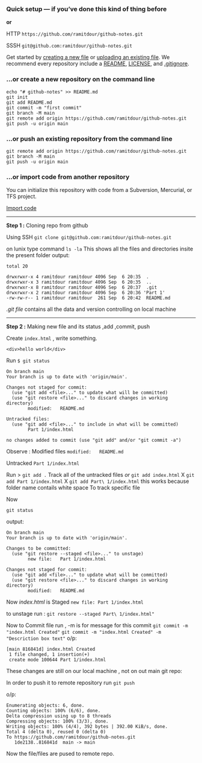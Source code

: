 
### **Quick setup**  — if you’ve done this kind of thing before

**or**

HTTP `https://github.com/ramitdour/github-notes.git`

SSSH `git@github.com:ramitdour/github-notes.git`

Get started by  [creating a new file](https://github.com/ramitdour/github-notes/new/main)  or  [uploading an existing file](https://github.com/ramitdour/github-notes/upload). We recommend every repository include a  [README](https://github.com/ramitdour/github-notes/new/main?readme=1),  [LICENSE](https://github.com/ramitdour/github-notes/new/main?filename=LICENSE.md), and  [.gitignore](https://github.com/ramitdour/github-notes/new/main?filename=.gitignore).

### …or create a new repository on the command line

    echo "# github-notes" >> README.md
    git init
    git add README.md
    git commit -m "first commit"
    git branch -M main
    git remote add origin https://github.com/ramitdour/github-notes.git
    git push -u origin main

### …or push an existing repository from the command line

    git remote add origin https://github.com/ramitdour/github-notes.git
    git branch -M main
    git push -u origin main

### …or import code from another repository

You can initialize this repository with code from a Subversion, Mercurial, or TFS project.

[Import code](https://github.com/ramitdour/github-notes/import)

-----------------------------------------------------------------------

**Step 1 :** Cloning repo from github

Using SSH 
`git clone git@github.com:ramitdour/github-notes.git`


 on lunix type command `ls -la`
    This shows all the files and directories insite the present folder
   output:
   
	total 20
    
    drwxrwxr-x 4 ramitdour ramitdour 4096 Sep  6 20:35  .
    drwxrwxr-x 3 ramitdour ramitdour 4096 Sep  6 20:35  ..
    drwxrwxr-x 8 ramitdour ramitdour 4096 Sep  6 20:37  .git
    drwxrwxr-x 2 ramitdour ramitdour 4096 Sep  6 20:36 'Part 1'
    -rw-rw-r-- 1 ramitdour ramitdour  261 Sep  6 20:42  README.md

*.git file* contains all the data and version controlling on local machine 



-----------------------------------------------------------------------

**Step 2 :** Making new file and its status ,add ,commit, push

  

Create `index.html` , write something.

 `<div>hello world</div>`

Run `$ git status`


    On branch main
    Your branch is up to date with 'origin/main'.
    
    Changes not staged for commit:
      (use "git add <file>..." to update what will be committed)
      (use "git restore <file>..." to discard changes in working directory)
            modified:   README.md
    
    Untracked files:
      (use "git add <file>..." to include in what will be committed)
            Part 1/index.html
    
    no changes added to commit (use "git add" and/or "git commit -a")


Observe : 
Modified files   `modified:   README.md`

Untracked   `Part 1/index.html`

Run >
`git add .` 
Track all of the untracked files
*or* 
`git add index.html` X
`git add Part 1/index.html`  X
`git add Part\ 1/index.html` this works because folder name contails white space 
To track specific file


Now 

    git status

output:

    On branch main
    Your branch is up to date with 'origin/main'.
    
    Changes to be committed:
      (use "git restore --staged <file>..." to unstage)
            new file:   Part 1/index.html
    
    Changes not staged for commit:
      (use "git add <file>..." to update what will be committed)
      (use "git restore <file>..." to discard changes in working directory)
            modified:   README.md

Now *index.html* is Staged     `new file: Part 1/index.html`

to unstage run :  `git restore --staged Part\ 1/index.html"`


Now to Commit file run , -m is for message for this commit
`git commit -m "index.html Created"`
`git commit -m "index.html Created" -m "Descriction box text"`
o/p:

    [main 816841d] index.html Created
     1 file changed, 1 insertion(+)
     create mode 100644 Part 1/index.html


These changes are still on our local machine , not on out main git repo:

In order to push it to remote repository  run 
`git push`

o/p:

    Enumerating objects: 6, done.
    Counting objects: 100% (6/6), done.
    Delta compression using up to 8 threads
    Compressing objects: 100% (3/3), done.
    Writing objects: 100% (4/4), 392 bytes | 392.00 KiB/s, done.
    Total 4 (delta 0), reused 0 (delta 0)
    To https://github.com/ramitdour/github-notes.git
       1de2138..816841d  main -> main


Now the file/files are pused to remote repo. 




